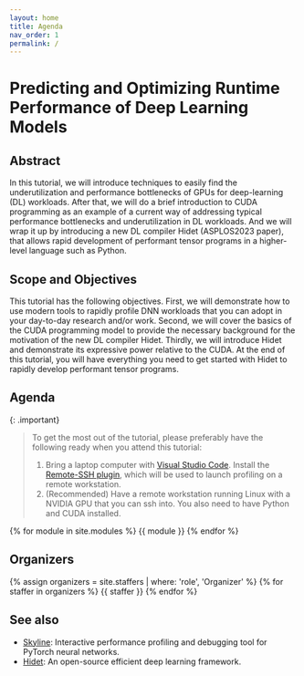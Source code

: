```yaml
---
layout: home
title: Agenda
nav_order: 1
permalink: /
---
```


# Predicting and Optimizing Runtime Performance of Deep Learning Models

## Abstract

In this tutorial, we will introduce techniques to easily find the underutilization and performance bottlenecks of GPUs 
for deep-learning (DL) workloads. After that, we will do a brief introduction to CUDA programming as an example of a 
current way of addressing typical performance bottlenecks and underutilization in DL workloads. And we will wrap it up 
by introducing a new DL compiler Hidet (ASPLOS2023 paper), that allows rapid development of performant tensor programs 
in a higher-level language such as Python.

## Scope and Objectives

This tutorial has the following objectives. First, we will demonstrate how to use modern tools to rapidly profile DNN 
workloads that you can adopt in your day-to-day research and/or work. Second, we will cover the basics of the CUDA 
programming model to provide the necessary background for the motivation of the new DL compiler Hidet. Thirdly, we will 
introduce Hidet and demonstrate its expressive power relative to the CUDA. At the end of this tutorial, you will have 
everything you need to get started with Hidet to rapidly develop performant tensor programs.

<div style="clear: both;"></div>

## Agenda

{: .important}
> To get the most out of the tutorial, please preferably have the following ready when you attend this tutorial:
> 1. Bring a laptop computer with [Visual Studio Code](https://code.visualstudio.com/). Install the [Remote-SSH plugin](https://code.visualstudio.com/docs/remote/ssh), which will be used to launch profiling on a remote workstation.
> 2. (Recommended) Have a remote workstation running Linux with a NVIDIA GPU that you can ssh into. You also need to have Python and CUDA installed. 

{% for module in site.modules %}
{{ module }}
{% endfor %}

<div style="clear: both;"></div>

## Organizers

{% assign organizers = site.staffers | where: 'role', 'Organizer' %}
{% for staffer in organizers %}
{{ staffer }}
{% endfor %}


## See also

- [Skyline](https://github.com/CentML/skyline): Interactive performance profiling and debugging tool for PyTorch neural networks.
- [Hidet](https://docs.hidet.org): An open-source efficient deep learning framework.

